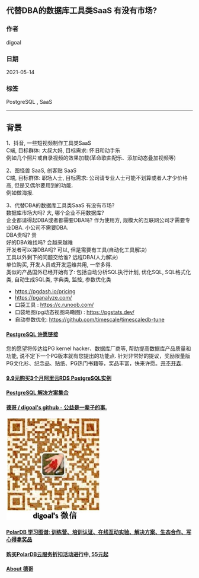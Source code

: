 ## 代替DBA的数据库工具类SaaS 有没有市场?   
  
### 作者  
digoal  
  
### 日期  
2021-05-14   
  
### 标签  
PostgreSQL , SaaS  
  
----  
  
## 背景  
1、抖音, 一些短视频制作工具类SaaS  
C端, 目标群体: 大叔大妈, 目标需求: 怀旧和动手乐  
例如几个照片或自录视频的效果加载(革命歌曲配乐、添加动态叠加视频等)  
  
2、图怪兽 SaaS, 创客贴 SaaS  
C端, 目标群体: 职场人士, 目标需求: 公司请专业人士可能不划算或者人才少价格高, 但是又偶尔要用到的功能.   
例如做海报.   
  
3、代替DBA的数据库工具类SaaS 有没有市场?   
数据库市场大吗? 大, 哪个企业不用数据库?   
企业都请得起DBA或者都需要DBA吗? 作为使用方, 规模大的互联网公司才需要专业DBA. 小公司不需要DBA.   
DBA贵吗? 贵   
好的DBA难找吗? 会越来越难   
开发者可以兼DBA吗? 可以, 但是需要有工具(自动化工具解决)   
工具以外剩下的问题交给谁? 远程DBA(人力解决)   
单位购买, 开发人员或开发运维共用, 一举多得.   
类似的产品国外已经开始有了: 包括自动分析SQL执行计划, 优化SQL, SQL格式化类, 自动生成SQL类, 字典类, 监控, 参数优化类  
- https://pgdash.io/pricing
- https://pganalyze.com/
- 口袋工具 : https://c.runoob.com/
- 口袋地图(pg动态视图鸟瞰图) : https://pgstats.dev/  
- 自动参数优化: https://github.com/timescale/timescaledb-tune
  
  
  
#### [PostgreSQL 许愿链接](https://github.com/digoal/blog/issues/76 "269ac3d1c492e938c0191101c7238216")
您的愿望将传达给PG kernel hacker、数据库厂商等, 帮助提高数据库产品质量和功能, 说不定下一个PG版本就有您提出的功能点. 针对非常好的提议，奖励限量版PG文化衫、纪念品、贴纸、PG热门书籍等，奖品丰富，快来许愿。[开不开森](https://github.com/digoal/blog/issues/76 "269ac3d1c492e938c0191101c7238216").  
  
  
#### [9.9元购买3个月阿里云RDS PostgreSQL实例](https://www.aliyun.com/database/postgresqlactivity "57258f76c37864c6e6d23383d05714ea")
  
  
#### [PostgreSQL 解决方案集合](https://yq.aliyun.com/topic/118 "40cff096e9ed7122c512b35d8561d9c8")
  
  
#### [德哥 / digoal's github - 公益是一辈子的事.](https://github.com/digoal/blog/blob/master/README.md "22709685feb7cab07d30f30387f0a9ae")
  
  
![digoal's wechat](../pic/digoal_weixin.jpg "f7ad92eeba24523fd47a6e1a0e691b59")
  
  
#### [PolarDB 学习图谱: 训练营、培训认证、在线互动实验、解决方案、生态合作、写心得拿奖品](https://www.aliyun.com/database/openpolardb/activity "8642f60e04ed0c814bf9cb9677976bd4")
  
  
#### [购买PolarDB云服务折扣活动进行中, 55元起](https://www.aliyun.com/activity/new/polardb-yunparter?userCode=bsb3t4al "e0495c413bedacabb75ff1e880be465a")
  
  
#### [About 德哥](https://github.com/digoal/blog/blob/master/me/readme.md "a37735981e7704886ffd590565582dd0")
  
